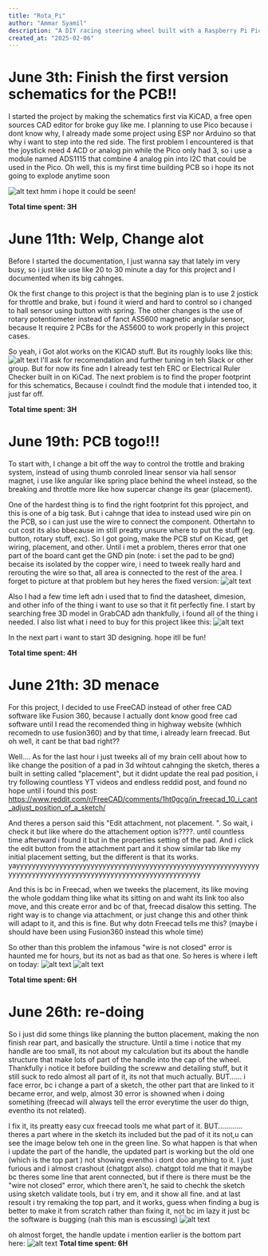 ```yaml
---
title: "Rota_Pi"
author: "Ammar Syamil"
description: "A DIY racing steering wheel built with a Raspberry Pi Pico USB-C module. It features 2 Magnetic hall button for variable throttle and brake control, gear shift buttons, and a rotary potensiometer for steering detection. Designed to work as a plug-and-play USB HID game controller for PC racing games and other wihtout the need of extra steering pads."
created_at: "2025-02-06"
---
```


# June 3th: Finish the first version schematics for the PCB!!

I started the project by making the schematics first via KiCAD, a free open sources CAD editor for broke guy like me. I planning to use Pico because i dont know why, I already made some project using ESP nor Arduino so that why i want to step into the red side. The first problem I encountered is that the joystick need 4 ACD or analog pin while the Pico only had 3, so i use a module named ADS1115 that combine 4 analog pin into I2C that could be used in the Pico. Oh well, this is my first time building PCB so i hope its not going to explode anytime soon

![alt text](image/image.png)
hmm i hope it could be seen!


**Total time spent: 3H**


# June 11th: Welp, Change alot

Before I started the documentation, I just wanna say that lately im very busy, so i just like use like 20 to 30 minute a day for this project and I documented when its big cahnges.

Ok the first change to this project is that the begining plan is to use 2 jostick for throttle and brake, but i found it wierd and hard to control so i changed to hall sensor using button with spring. The other changes is the use of rotary potentiometer instead of fanct AS5600 magnetic anglular sensor, because It require 2 PCBs for the AS5600 to work properly in this project cases.

So yeah, i Got alot works on the KICAD stuff. But its roughly looks like this:
![alt text](image/image-1.png)
I'll ask for recomendation and further tuning in teh Slack or other group. But for now its fine adn I already test teh ERC or Electrical Ruler Checker built in on KiCad. The next problem is to find the proper footprint for this schematics, Because i coulndt find the module that i intended too, it just far off.

**Total time spent: 3H**


# June 19th: PCB togo!!!

To start with, I change a bit off the way to control the trottle and braking system, instead of using thumb conroled linear sensor via hall sensor magnet, i use like angular like spring place behind the wheel instead, so the breaking and throttle more like how supercar change its gear (placement).

One of the hardest thing is to find the right footprint fot this pproject, and this is one of a big task. But i cahnge that idea to instead used wire pin on the PCB, so i can just use the wire to connect the component. Othertahn to cut cost its also bbecause im still preatty unsure where to put the stuff (eg. button, rotary stuff, exc). So I got going, make the PCB stuf on Kicad, get wiring, placement, and other. Until i met a problem, theres error that one part of the board cant get the GND pin (note: i set the pad to be gnd) becaise its isolated by the copper wire, i need to tweek really hard and rerouting the wire so that, all area is connected to the rest of the area. I forget to picture at that problem but hey heres the fixed version:
![alt text](image/image-2.png)

Also I had a few time left adn i used that to find the datasheet, dimesion, and other info of the thing i want to use so that it fit perfectly fine. I start by searching free 3D model in GrabCAD adn thankfully, i found all of the thing i needed. I also list what i need to buy for this project likee this:
![alt text](image/4.png)

In the next part i want to start 3D designing. hope itll be fun!


**Total time spent: 4H**

# June 21th: 3D menace

For this project, I decided to use FreeCAD instead of other free CAD software like Fusion 360, because I actually dont know good free cad software until I read the recomended thing in highway website (whhich recomedn to use fusion360) and by that time, i already learn freecad. But oh well, it cant be that bad right??

Well.... As for the last hour i just tweeks all of my brain celll about how to like change the position of a pad in 3d wihtout cahnging the sketch, theres a built in setting called "placement", but it didnt update the real pad position, i try following countless YT videos and endless reddid post, and found no hope until i found this post:
https://www.reddit.com/r/FreeCAD/comments/1ht0gcg/in_freecad_10_i_cant_adjust_position_of_a_sketch/

And theres a person said this "Edit attachment, not placement. ". So wait, i check it but like where do the attachement option is????. until countless time afterward i found it but in the properties setting of the pad. And i click the edit button from the attachment part and it show similar tab like my initial placement setting, but the different is that its works. yayyyyyyyyyyyyyyyyyyyyyyyyyyyyyyyyyyyyyyyyyyyyyyyyyyyyyyyyyyyyyyyyyyyyyyyyyyyyyyyyyyyyyyyyyyyyyyyyyyyyyyyyyyyyyyy

And this is bc in Freecad, when we tweeks the placement, its like moving the whole goddam thing like what its sitting on and waht its link too also move, and this create error and bc of that,  freecad disalow this setting. The right way is to change via attachment, or just change this and other think will adapt to it, and this is fine. But why dotn Freecad tells me this? (maybe i should have been using Fusion360 instead this whole time)

So other than this problem the infamous "wire is not closed" error is haunted me for hours, but its not as bad as that one. So heres is where i left on today:
![alt text](image/5.png)
![alt text](image/6.png)

**Total time spent: 6H**

# June 26th: re-doing

So i just did some things like planning the button placement, making the non finish rear part, and basically the structure. Until a time i notice that my handle are too small, its not about my calculation but its about the handle structure that make lots of part of the handle into the cap of the wheel. Thankfully i notice it before building the screww and detailing stuff, but it still suck to redo almost all part of it, its not that much actually. BUT...... i face error, bc i change a part of a sketch, the other part that are linked to it became error, and welp, almost 30 error is showned when i doing sometihing (freecad will always tell the error everytime the user do thign, eventho its not related). 

I fix it, its preatty easy cux freecad tools me what part of it. BUT............ theres a part where in the sketch its included but the pad of it its not,u can see the image below teh one in the green line. So what happen is that when i update the part of the handle, the updated part is working but the old one (which is the top part ) not showing eventho i dont doo anything to it. I just furious and i almost crashout (chatgpt also). chatgpt told me that it maybe bc theres some line that arent connected, but if there is there must be the "wire not closed" error, which there aren't, he said to chechk the sketch using sketch validate tools, but i try em, and it show all fine. and at last resoult i try remaking the top part, and it works, guess when finding a bug is better to make it from scratch rather than fixing it, not bc im lazy it just bc the software is bugging (nah this man is escussing)
![alt text](image.png)

oh almost forget, the handle update i mention earlier is the bottom part here:
![alt text](image-1.png)
**Total time spent: 6H**
